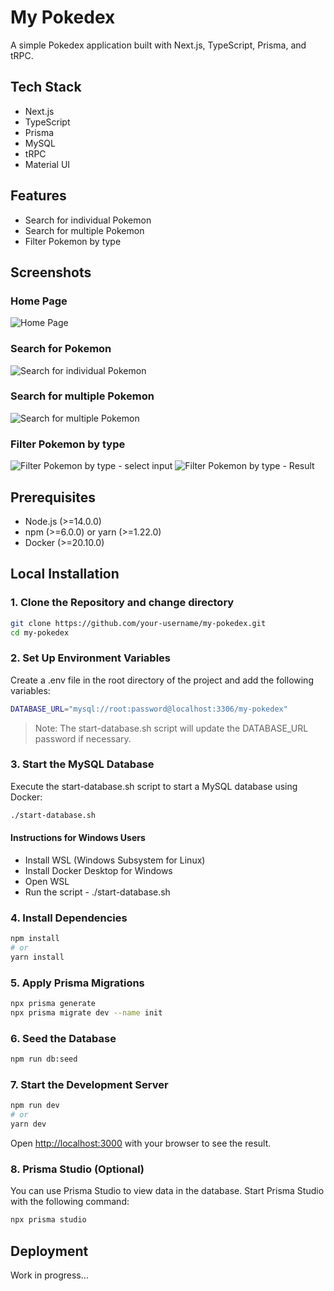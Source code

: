 # My Pokedex

A simple Pokedex application built with Next.js, TypeScript, Prisma, and tRPC.

## Tech Stack

- Next.js
- TypeScript
- Prisma
- MySQL
- tRPC
- Material UI

## Features

- Search for individual Pokemon
- Search for multiple Pokemon
- Filter Pokemon by type

## Screenshots

### Home Page

![Home Page](https://github.com/IamManchanda/my-pokedex/assets/4970624/1db618c4-1a75-40c9-926a-2970186d4dae)

### Search for Pokemon

![Search for individual Pokemon](https://github.com/IamManchanda/my-pokedex/assets/4970624/253539f3-5223-4573-83fe-dcf27c0b01aa)

### Search for multiple Pokemon

![Search for multiple Pokemon](https://github.com/IamManchanda/my-pokedex/assets/4970624/75cddbba-e346-4e6c-8285-8cb9f24e06bc)

### Filter Pokemon by type

![Filter Pokemon by type - select input](https://github.com/IamManchanda/my-pokedex/assets/4970624/9eda2ed5-8976-422d-ad47-dc679a9a981a)
![Filter Pokemon by type - Result](https://github.com/IamManchanda/my-pokedex/assets/4970624/30963b00-0fef-41b0-9786-2b674ea40dd3)

## Prerequisites

- Node.js (>=14.0.0)
- npm (>=6.0.0) or yarn (>=1.22.0)
- Docker (>=20.10.0)

## Local Installation

### 1. Clone the Repository and change directory

```bash
git clone https://github.com/your-username/my-pokedex.git
cd my-pokedex
```

### 2. Set Up Environment Variables

Create a .env file in the root directory of the project and add the following variables:

```bash
DATABASE_URL="mysql://root:password@localhost:3306/my-pokedex"
```

> Note: The start-database.sh script will update the DATABASE_URL password if necessary.

### 3. Start the MySQL Database

Execute the start-database.sh script to start a MySQL database using Docker:

```bash
./start-database.sh
```

#### Instructions for Windows Users

- Install WSL (Windows Subsystem for Linux)
- Install Docker Desktop for Windows
- Open WSL
- Run the script - ./start-database.sh

### 4. Install Dependencies

```bash
npm install
# or
yarn install
```

### 5. Apply Prisma Migrations

```bash
npx prisma generate
npx prisma migrate dev --name init
```

### 6. Seed the Database

```bash
npm run db:seed
```

### 7. Start the Development Server

```bash
npm run dev
# or
yarn dev
```

Open [http://localhost:3000](http://localhost:3000) with your browser to see the result.

### 8. Prisma Studio (Optional)

You can use Prisma Studio to view data in the database. Start Prisma Studio with the following command:

```bash
npx prisma studio
```

## Deployment

Work in progress...
